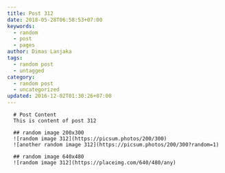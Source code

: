 ```yaml
---
title: Post 312
date: 2018-05-28T06:58:53+07:00
keywords:
  - random
  - post
  - pages
author: Dimas Lanjaka
tags:
  - random post
  - untagged
category:
  - random post
  - uncategorized
updated: 2016-12-02T01:30:26+07:00
---
```


      # Post Content
      This is content of post 312

      ## random image 200x300
      ![random image 312](https://picsum.photos/200/300)
      ![another random image 312](https://picsum.photos/200/300?random=1)

      ## random image 640x480
      ![random image 312](https://placeimg.com/640/480/any)
      